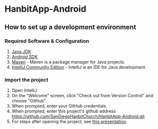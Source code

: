 # HanbitApp-Android

## How to set up a development environment

### Required Software & Configuration

1. [Java JDK](http://www.oracle.com/technetwork/java/javase/downloads/jdk7-downloads-1880260.html)
2. [Android SDK](http://developer.android.com/sdk/index.html?utm_source=weibolife)
3. [Maven](http://maven.apache.org/guides/getting-started/maven-in-five-minutes.html) - Maven is a package manager for Java projects.
4. [IntelliJ Community Edition](http://www.jetbrains.com/idea/download/) - IntelliJ is an IDE for Java development.


### Import the project

1. Open IntelliJ
2. On the "Welcome" screen, click "Check out from Version Control" and choose "GitHub".
3. When prompted, enter your GitHub credentials.
4. When prompted, enter this project's github address https://github.com/SanDiegoHanbitChurch/HanbitApp-Android.git
5. For steps after opening the project, see [this presentation](https://docs.google.com/presentation/d/1CDrVr3W5B-jeBLmYCM-50rz_3adjcKSLj-aEXUQPvP4/pub?start=false&loop=false&delayms=3000).
